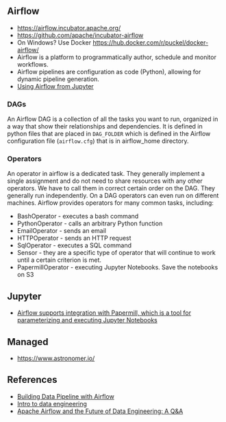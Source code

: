 ## Airflow
* https://airflow.incubator.apache.org/
* https://github.com/apache/incubator-airflow
* On Windows? Use Docker https://hub.docker.com/r/puckel/docker-airflow/
* Airflow is a platform to programmatically author, schedule and monitor workflows.
* Airflow pipelines are configuration as code (Python), allowing for dynamic pipeline generation.
* [Using Airflow from Jupyter](https://medium.com/@rajnishkumargarg/using-jupyter-notebook-in-apache-airflow-9ccf32e37c7a)

### DAGs
An Airflow DAG is a collection of all the tasks you want to run, organized in a way that show their relationships and dependencies. It is defined in python files that are placed in `DAG_FOLDER` which is defined in the Airflow configuration file (`airflow.cfg`) that is in airflow_home directory.

### Operators
An operator in airflow is a dedicated task. They generally implement a single assignment and do not need to share resources with any other operators. We have to call them in correct certain order on the DAG. They generally run independently. On a DAG operators can even run on different machines. Airflow provides operators for many common tasks, including:

* BashOperator - executes a bash command
* PythonOperator - calls an arbitrary Python function
* EmailOperator - sends an email
* HTTPOperator - sends an HTTP request
* SqlOperator - executes a SQL command
* Sensor - they are a specific type of operator that will continue to work until a certain criterion is met.
* PapermillOperator - executing Jupyter Notebooks. Save the notebooks on S3

## Jupyter
* [Airflow supports integration with Papermill, which is a tool for parameterizing and executing Jupyter Notebooks](https://airflow.readthedocs.io/en/1.10.6/howto/operator/papermill.html)

## Managed 
* https://www.astronomer.io/

## References
* [Building Data Pipeline with Airflow](https://www.linkedin.com/pulse/building-data-pipeline-airflow-mehmet-vergili/)
* [Intro to data engineering](https://medium.com/@rchang/a-beginners-guide-to-data-engineering-part-i-4227c5c457d7)
* [Apache Airflow and the Future of Data Engineering: A Q&A]( https://medium.com/the-astronomer-journey/airflow-and-the-future-of-data-engineering-a-q-a-266f68d956a9)
